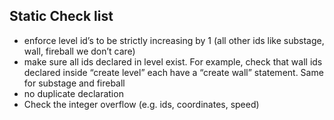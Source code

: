## Static Check list
- enforce level id’s to be strictly increasing by 1
  (all other ids like substage, wall, fireball we don’t care)
- make sure all ids declared in level exist. 
  For example, check that wall ids declared inside “create level” each have a “create wall” statement. Same for 
  substage and fireball
- no duplicate declaration
- Check the integer overflow (e.g. ids, coordinates, speed)